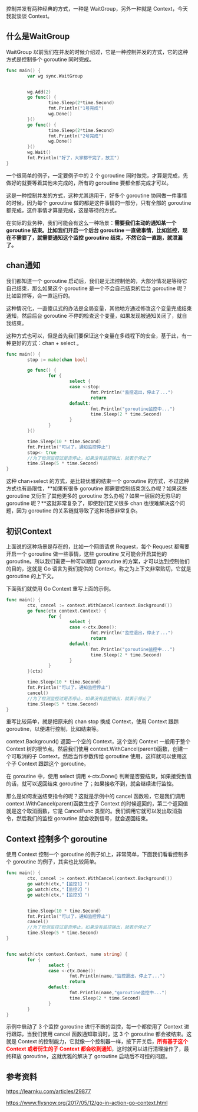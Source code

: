 控制并发有两种经典的方式，一种是 WaitGroup，另外一种就是 Context，今天我就谈谈 Context。

## 什么是WaitGroup

WaitGroup 以前我们在并发的时候介绍过，它是一种控制并发的方式，它的这种方式是控制多个 goroutine 同时完成。

```go
func main() {
        var wg sync.WaitGroup


        wg.Add(2)
        go func() {
                time.Sleep(2*time.Second)
                fmt.Println("1号完成")
                wg.Done()
        }()
        go func() {
                time.Sleep(2*time.Second)
                fmt.Println("2号完成")
                wg.Done()
        }()
        wg.Wait()
        fmt.Println("好了，大家都干完了，放工")
}
```

一个很简单的例子，一定要例子中的 2 个 goroutine 同时做完，才算是完成，先做好的就要等着其他未完成的，所有的 goroutine 要都全部完成才可以。

这是一种控制并发的方式，这种尤其适用于，好多个 goroutine 协同做一件事情的时候，因为每个 goroutine 做的都是这件事情的一部分，只有全部的 goroutine 都完成，这件事情才算是完成，这是等待的方式。

在实际的业务种，我们可能会有这么一种场景：**需要我们主动的通知某一个 goroutine 结束。比如我们开启一个后台 goroutine 一直做事情，比如监控，现在不需要了，就需要通知这个监控 goroutine 结束，不然它会一直跑，就泄漏了。**

## chan通知

我们都知道一个 goroutine 启动后，我们是无法控制他的，大部分情况是等待它自己结束，那么如果这个 goroutine 是一个不会自己结束的后台 goroutine 呢？比如监控等，会一直运行的。

这种情况化，一直傻瓜式的办法是全局变量，其他地方通过修改这个变量完成结束通知，然后后台 goroutine 不停的检查这个变量，如果发现被通知关闭了，就自我结束。

这种方式也可以，但是首先我们要保证这个变量在多线程下的安全，基于此，有一种更好的方式：chan + select 。

```go
func main() {
        stop := make(chan bool)

        go func() {
                for {
                        select {
                        case <-stop:
                                fmt.Println("监控退出，停止了...")
                                return
                        default:
                                fmt.Println("goroutine监控中...")
                                time.Sleep(2 * time.Second)
                        }
                }
        }()

        time.Sleep(10 * time.Second)
        fmt.Println("可以了，通知监控停止")
        stop<- true
        //为了检测监控过是否停止，如果没有监控输出，就表示停止了
        time.Sleep(5 * time.Second)
}
```

这种 chan+select 的方式，是比较优雅的结束一个 goroutine 的方式，不过这种方式也有局限性，**如果有很多 goroutine 都需要控制结束怎么办呢？如果这些 goroutine 又衍生了其他更多的 goroutine 怎么办呢？如果一层层的无穷尽的 goroutine 呢？**这就非常复杂了，即使我们定义很多 chan 也很难解决这个问题，因为 goroutine 的关系链就导致了这种场景非常复杂。

## 初识Context

上面说的这种场景是存在的，比如一个网络请求 Request，每个 Request 都需要开启一个 goroutine 做一些事情，这些 goroutine 又可能会开启其他的 goroutine。所以我们需要一种可以跟踪 goroutine 的方案，才可以达到控制他们的目的，这就是 Go 语言为我们提供的 Context，称之为上下文非常贴切，它就是 goroutine 的上下文。

下面我们就使用 Go Context 重写上面的示例。

```go
func main() {
        ctx, cancel := context.WithCancel(context.Background())
        go func(ctx context.Context) {
                for {
                        select {
                        case <-ctx.Done():
                                fmt.Println("监控退出，停止了...")
                                return
                        default:
                                fmt.Println("goroutine监控中...")
                                time.Sleep(2 * time.Second)
                        }
                }
        }(ctx)

        time.Sleep(10 * time.Second)
        fmt.Println("可以了，通知监控停止")
        cancel()
        //为了检测监控过是否停止，如果没有监控输出，就表示停止了
        time.Sleep(5 * time.Second)
}
```

重写比较简单，就是把原来的 chan stop 换成 Context，使用 Context 跟踪 goroutine，以便进行控制，比如结束等。

context.Background() 返回一个空的 Context，这个空的 Context 一般用于整个 Context 树的根节点。然后我们使用 context.WithCancel(parent)函数，创建一个可取消的子 Context，然后当作参数传给 goroutine 使用，这样就可以使用这个子 Context 跟踪这个 goroutine。

在 goroutine 中，使用 select 调用 <-ctx.Done() 判断是否要结束，如果接受到值的话，就可以返回结束 goroutine 了；如果接收不到，就会继续进行监控。

那么是如何发送结束指令的呢？这就是示例中的 cancel 函数啦，它是我们调用 context.WithCancel(parent)函数生成子 Context 的时候返回的，第二个返回值就是这个取消函数，它是 CancelFunc 类型的。我们调用它就可以发出取消指令，然后我们的监控 goroutine 就会收到信号，就会返回结束。

## Context 控制多个 goroutine

使用 Context 控制一个 goroutine 的例子如上，非常简单，下面我们看看控制多个 goroutine 的例子，其实也比较简单。

```go
func main() {
        ctx, cancel := context.WithCancel(context.Background())
        go watch(ctx,"【监控1】")
        go watch(ctx,"【监控2】")
        go watch(ctx,"【监控3】")


        time.Sleep(10 * time.Second)
        fmt.Println("可以了，通知监控停止")
        cancel()
        //为了检测监控过是否停止，如果没有监控输出，就表示停止了
        time.Sleep(5 * time.Second)
}


func watch(ctx context.Context, name string) {
        for {
                select {
                case <-ctx.Done():
                        fmt.Println(name,"监控退出，停止了...")
                        return
                default:
                        fmt.Println(name,"goroutine监控中...")
                        time.Sleep(2 * time.Second)
                }
        }
}
```

示例中启动了 3 个监控 goroutine 进行不断的监控，每一个都使用了 Context 进行跟踪，当我们使用 cancel 函数通知取消时，这 3 个 goroutine 都会被结束。这就是 Context 的控制能力，它就像一个控制器一样，按下开关后，<font color="red">**所有基于这个 Context 或者衍生的子 Context 都会收到通知**</font>，这时就可以进行清理操作了，最终释放 goroutine，这就优雅的解决了 goroutine 启动后不可控的问题。

## 参考资料

https://learnku.com/articles/29877

https://www.flysnow.org/2017/05/12/go-in-action-go-context.html